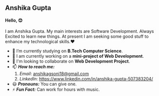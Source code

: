 ## Anshika Gupta
#### Hello, 😊
  
 I am Anshika Gupta. My main interests are Software Development. Always Excited to learn new things. At present I am seeking some good stuff to enhance my technological skills.:heart: 
 * 🏢 I’m currently studying on **B.Tech Computer Science**.
 * 📔 I am currently working on a **mini-project of Web Development**. 
 * :dancers: I'm looking to collaborate on **Web Development Project**.
 * 📫 ***How to reach me:*** 
    1. *Email*: anshikagsoni18@gmail.com
    2. *LinkedIn*: https://www.linkedin.com/in/anshika-gupta-507383204/
 * :smiley: ***Pronouns:*** You can give one. 
 * ⚡ ***Fun Fact:*** Can work for hours with music.
